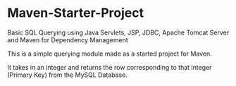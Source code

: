 # Maven-Starter-Project
Basic SQL Querying using Java Servlets, JSP, JDBC, Apache Tomcat Server and Maven for Dependency Management

This is a simple querying module made as a started project for Maven.

It takes in an integer and returns the row corresponding to that integer (Primary Key) from the MySQL Database.
